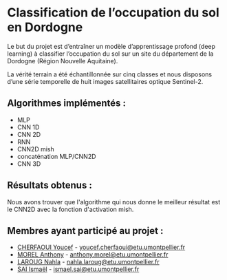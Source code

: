 # Classification de l’occupation du sol en Dordogne

Le but du projet est d’entraîner un modèle d’apprentissage profond (deep learning) à classifier l’occupation du sol sur un site du département de la Dordogne (Région Nouvelle Aquitaine).

La vérité terrain a été échantillonnée sur cinq classes et nous disposons d’une série temporelle de huit images satellitaires optique Sentinel-2.

## Algorithmes implémentés :

- MLP
- CNN 1D
- CNN 2D
- RNN
- CNN2D mish
- concaténation MLP/CNN2D
- CNN 3D

## Résultats obtenus :

Nous avons trouver que l'algorithme qui nous donne le meilleur résultat est le CNN2D avec la fonction d'activation mish.

## Membres ayant participé au projet :

- [CHERFAOUI Youcef](https://gitlab.com/Evlose) - <youcef.cherfaoui@etu.umontpellier.fr>
- [MOREL Anthony](https://gitlab.com/zero.un) - <anthony.morel@etu.umontpellier.fr>
- [LAROUG Nahla](https://gitlab.com/nlaroug) - <nahla.laroug@etu.umontpellier.fr>
- [SAÏ Ismaël](https://github.com/SAIIsmael) - <ismael.sai@etu.umontpellier.fr>
